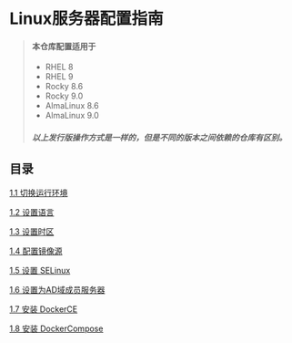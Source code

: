 Linux服务器配置指南
=
> #### 本仓库配置适用于
> - RHEL 8
> - RHEL 9
> - Rocky 8.6
> - Rocky 9.0
> - AlmaLinux 8.6
> - AlmaLinux 9.0 
> ##### 以上发行版操作方式是一样的，但是不同的版本之间依赖的仓库有区别。

目录
-
[1.1 切换运行环境](guide/00_boot_mode.md)

[1.2 设置语言](guide/01_language.md)

[1.3 设置时区](guide/02_timezone.md)

[1.4 配置镜像源](guide/01_mirrors.md)

[1.5 设置 SELinux](guide/02_SELinux.md)

[1.6 设置为AD域成员服务器](guide/03_设置为AD域成员服务器.md)

[1.7 安装 DockerCE](guide/04_docker-ce.md)

[1.8 安装 DockerCompose](guide/05_docker-compose.md)
